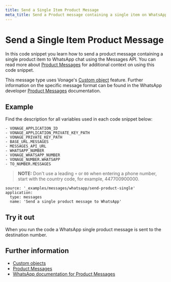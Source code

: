```yaml
---
title: Send a Single Item Product Message
meta_title: Send a Product message containing a single item on WhatsApp using the Messages API
---
```


# Send a Single Item Product Message

In this code snippet you learn how to send a product message containing a single product item to WhatsApp chat using the Messages API. You can read more about [Product Messages](/messages/concepts/whatsapp-product-messages) for additional context on using this code snippet.

This message type uses Vonage's [Custom object](/messages/concepts/custom-objects) feature. Further information on the specific message format can be found in the WhatsApp developer [Product Messages](https://developers.facebook.com/docs/whatsapp/guides/commerce-guides/share-products-with-customers) documentation.

## Example

Find the description for all variables used in each code snippet below:

```snippet_variables
- VONAGE_APPLICATION_ID
- VONAGE_APPLICATION_PRIVATE_KEY_PATH
- VONAGE_PRIVATE_KEY_PATH
- BASE_URL.MESSAGES
- MESSAGES_API_URL
- WHATSAPP_NUMBER
- VONAGE_WHATSAPP_NUMBER
- VONAGE_NUMBER.WHATSAPP
- TO_NUMBER.MESSAGES
```

> **NOTE:** Don't use a leading `+` or `00` when entering a phone number, start with the country code, for example, 447700900000.

```code_snippets
source: '_examples/messages/whatsapp/send-product-single'
application:
  type: messages
  name: 'Send a single product message to WhatsApp'
```

## Try it out

When you run the code a WhatsApp single product message is sent to the destination number.

## Further information

* [Custom objects](/messages/concepts/custom-objects)
* [Product Messages](/messages/concepts/whatsapp-product-messages)
* [WhatsApp documentation for Product Messages](https://developers.facebook.com/docs/whatsapp/guides/commerce-guides/share-products-with-customers)
